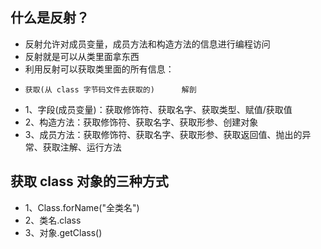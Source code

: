 ## 什么是反射？
* 反射允许对成员变量，成员方法和构造方法的信息进行编程访问
* 反射就是可以从类里面拿东西
* 利用反射可以获取类里面的所有信息：
*     获取(从 class 字节码文件去获取的)      解剖
* 1、字段(成员变量)：获取修饰符、获取名字、获取类型、赋值/获取值
* 2、构造方法：获取修饰符、获取名字、获取形参、创建对象
* 3、成员方法：获取修饰符、获取名字、获取形参、获取返回值、抛出的异常、获取注解、运行方法

## 获取 class 对象的三种方式
* 1、Class.forName("全类名")
* 2、类名.class
* 3、对象.getClass()